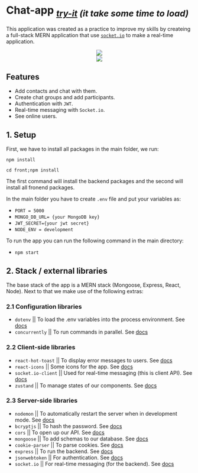 # Chat-app _<sub><a href="https://chat-app-two6.onrender.com/" size="5px">try-it</a> (it take some time to load)</sub>_ 
This application was created as a practice to improve my skills by createing a full-stack MERN application that use <a href="https://socket.io/">`socket.io`</a> to make a real-time application.

<div align=center>
    <img  src="https://res.cloudinary.com/domvgm4cs/image/upload/v1713199416/APP_rrzzxp.png">
</div>

<div align=center>
    <img  src="https://res.cloudinary.com/domvgm4cs/image/upload/v1713206074/app22_mtvy8o.png">
</div>

## Features
- Add contacts and chat with them.
- Create chat groups and add participants.
- Authentication with `JWT`.
- Real-time messaging with `Socket.io`.
- See online users.

## 1. Setup

First, we have to install all packages in the main folder, we run:

`npm install`

`cd front;npm install`

The first command will install the backend packages and the second will install all fronend packages.

In the main folder you have to create `.env` file and put your variables as:
- `PORT = 5000`
- `MONGO_DB_URL= {your MongoDB key}`
- `JWT_SECRET={your jwt secret}`
- `NODE_ENV = development`

To run the app you can run the following command in the main directory:

- `npm start`

## 2. Stack / external libraries

The base stack of the app is a MERN stack (Mongoose, Express, React, Node). Next to that we make use of the following extras:

### 2.1 Configuration libraries

- `dotenv` || To load the .env variables into the process environment. See [docs](https://www.npmjs.com/package/dotenv)
- `concurrently` || To run commands in parallel. See [docs](https://github.com/open-cli-tools/concurrently#readme)

### 2.2 Client-side libraries
- `react-hot-toast` || To display error messages to users. See [docs](https://www.npmjs.com/package/react-hot-toast)
- `react-icons` || Some icons for the app. See [docs](https://react-icons.github.io/react-icons/)
- `socket.io-client` || Used for real-time messaging (this is client API). See [docs](https://socket.io/docs/v4/client-api/)
- `zustand` || To manage states of our components. See [docs](https://github.com/pmndrs/zustand)

### 2.3 Server-side libraries
- `nodemon` || To automatically restart the server when in development mode. See [docs](https://nodemon.io/)
- `bcryptjs` || To hash the password. See [docs](https://www.npmjs.com/package/bcryptjs)
- `cors` || To open up our API. See [docs](https://github.com/expressjs/cors#readme)
- `mongoose` || To add schemas to our database. See [docs](https://mongoosejs.com/)
- `cookie-parser` || To parse cookies. See [docs](https://www.npmjs.com/package/cookie-parser)
- `express` || To run the backend. See [docs](https://expressjs.com/)
- `jsonwebtoken` || For authentication. See [docs](https://jwt.io/)
- `socket.io` || For real-time messaging (for the backend). See [docs](https://socket.io/docs/v4/server-api/)

